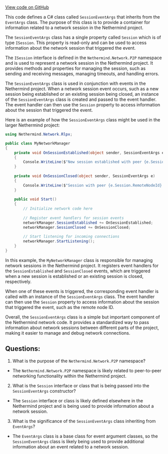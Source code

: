 [View code on GitHub](https://github.com/NethermindEth/nethermind/src/Nethermind/Nethermind.Network/Rlpx/SessionEventArgs.cs)

This code defines a C# class called `SessionEventArgs` that inherits from the `EventArgs` class. The purpose of this class is to provide a container for information related to a network session in the Nethermind project. 

The `SessionEventArgs` class has a single property called `Session` which is of type `ISession`. This property is read-only and can be used to access information about the network session that triggered the event. 

The `ISession` interface is defined in the `Nethermind.Network.P2P` namespace and is used to represent a network session in the Nethermind project. It provides methods and properties for managing the session, such as sending and receiving messages, managing timeouts, and handling errors. 

The `SessionEventArgs` class is used in conjunction with events in the Nethermind project. When a network session event occurs, such as a new session being established or an existing session being closed, an instance of the `SessionEventArgs` class is created and passed to the event handler. The event handler can then use the `Session` property to access information about the session that triggered the event. 

Here is an example of how the `SessionEventArgs` class might be used in the larger Nethermind project:

```csharp
using Nethermind.Network.Rlpx;

public class MyNetworkManager
{
    private void OnSessionEstablished(object sender, SessionEventArgs e)
    {
        Console.WriteLine($"New session established with peer {e.Session.RemoteNodeId}");
    }
    
    private void OnSessionClosed(object sender, SessionEventArgs e)
    {
        Console.WriteLine($"Session with peer {e.Session.RemoteNodeId} closed");
    }
    
    public void Start()
    {
        // Initialize network code here
        
        // Register event handlers for session events
        networkManager.SessionEstablished += OnSessionEstablished;
        networkManager.SessionClosed += OnSessionClosed;
        
        // Start listening for incoming connections
        networkManager.StartListening();
    }
}
```

In this example, the `MyNetworkManager` class is responsible for managing network sessions in the Nethermind project. It registers event handlers for the `SessionEstablished` and `SessionClosed` events, which are triggered when a new session is established or an existing session is closed, respectively. 

When one of these events is triggered, the corresponding event handler is called with an instance of the `SessionEventArgs` class. The event handler can then use the `Session` property to access information about the session that triggered the event, such as the remote node ID. 

Overall, the `SessionEventArgs` class is a simple but important component of the Nethermind network code. It provides a standardized way to pass information about network sessions between different parts of the project, making it easier to manage and debug network connections.
## Questions: 
 1. What is the purpose of the `Nethermind.Network.P2P` namespace?
- The `Nethermind.Network.P2P` namespace is likely related to peer-to-peer networking functionality within the Nethermind project.

2. What is the `Session` interface or class that is being passed into the `SessionEventArgs` constructor?
- The `Session` interface or class is likely defined elsewhere in the Nethermind project and is being used to provide information about a network session.

3. What is the significance of the `SessionEventArgs` class inheriting from `EventArgs`?
- The `EventArgs` class is a base class for event argument classes, so the `SessionEventArgs` class is likely being used to provide additional information about an event related to a network session.